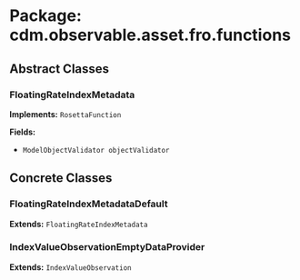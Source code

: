 # Package: cdm.observable.asset.fro.functions

## Abstract Classes

### FloatingRateIndexMetadata
**Implements:** `RosettaFunction` 

**Fields:**
- `ModelObjectValidator objectValidator`

## Concrete Classes

### FloatingRateIndexMetadataDefault
**Extends:** `FloatingRateIndexMetadata` 

### IndexValueObservationEmptyDataProvider
**Extends:** `IndexValueObservation` 

